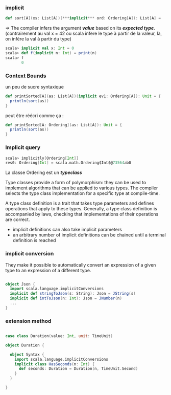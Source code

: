 ### implicit 

```scala
def sort[A](xs: List[A])(***implicit*** ord: Ordering[A]): List[A] = 
```


=> The compiler infers the argument ***value*** based on its ***expected type***. (contrairement au val x = 42 ou scala infere le type à partir de la valeur, là, on infére la val à partir du type)  

```scala
scala> implicit val x: Int = 0
scala> def f(implicit n: Int) = print(n)
scala> f
       0
```

### Context Bounds

un peu de sucre syntaxique 

```scala
def printSorted[A](as: List[A])(implicit ev1: Ordering[A]): Unit = {
  println(sort(as))
}
```
peut être réécri comme ça :

```scala
def printSorted[A: Ordering](as: List[A]): Unit = {
  println(sort(as))
}
```

### Implicit query

```scala
scala> implicitly[Ordering[Int]]
res0: Ordering[Int] = scala.math.Ordering$Int$@73564ab0
```

La classe Ordering est un ***typeclass***  

Type classes provide a form of polymorphism: they can be used to implement algorithms that can be applied to various types. The compiler selects the type class implementation for a specific type at compile-time.

A type class definition is a trait that takes type parameters and defines operations that apply to these types. Generally, a type class definition is accompanied by laws, checking that implementations of their operations are correct.

 + implicit definitions can also take implicit parameters
 + an arbitrary number of implicit definitions can be chained until a terminal definition is reached
 
 ### implicit conversion 
 
 They make it possible to automatically convert an expression of a given type to an expression of a different type.

```scala

object Json {
  import scala.language.implicitConversions
  implicit def stringToJson(s: String): Json = JString(s)
  implicit def intToJson(n: Int): Json = JNumber(n)
  ...
}
```

### extension method 

```scala

case class Duration(value: Int, unit: TimeUnit)

object Duration {

  object Syntax {
    import scala.language.implicitConversions
    implicit class HasSeconds(n: Int) {
      def seconds: Duration = Duration(n, TimeUnit.Second)
    }
  }

}
```


